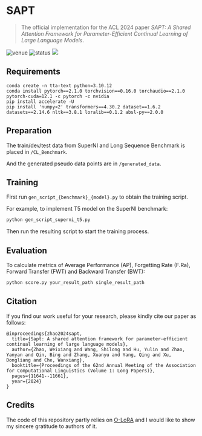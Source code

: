 # SAPT

> The official implementation for the ACL 2024 paper *SAPT: A Shared Attention Framework for Parameter-Efficient Continual Learning of Large Language Models*.

<img src="https://img.shields.io/badge/Venue-ACL--24-278ea5" alt="venue"/> <img src="https://img.shields.io/badge/Status-Accepted-success" alt="status"/> <img src="https://img.shields.io/badge/Issues-Welcome-red">

## Requirements
```
conda create -n tta-text python=3.10.12  
conda install pytorch==2.1.0 torchvision==0.16.0 torchaudio==2.1.0 pytorch-cuda=12.1 -c pytorch -c nvidia
pip install accelerate -U
pip install 'numpy<2' transformers==4.30.2 dataset==1.6.2 datasets==2.14.6 nltk==3.8.1 loralib==0.1.2 absl-py==2.0.0
```

## Preparation

The train/dev/test data from SuperNI and Long Sequence Benchmark is placed in `/CL_Benchmark`.

And the generated pseudo data points are in `/generated_data`.

## Training

First run `gen_script_{benchmark}_{model}.py` to obtain the training script.

For example, to implement T5 model on the SuperNI benchmark:

```sh
python gen_script_superni_t5.py
```

Then run the resulting script to start the training process.

## Evaluation

To calculate metrics of Average Performance (AP), Forgetting Rate (F.Ra), Forward Transfer (FWT) and Backward Transfer (BWT):

```sh
python score.py your_result_path single_result_path 
```

## Citation
If you find our work useful for your research, please kindly cite our paper as follows:
```
@inproceedings{zhao2024sapt,
  title={Sapt: A shared attention framework for parameter-efficient continual learning of large language models},
  author={Zhao, Weixiang and Wang, Shilong and Hu, Yulin and Zhao, Yanyan and Qin, Bing and Zhang, Xuanyu and Yang, Qing and Xu, Dongliang and Che, Wanxiang},
  booktitle={Proceedings of the 62nd Annual Meeting of the Association for Computational Linguistics (Volume 1: Long Papers)},
  pages={11641--11661},
  year={2024}
}
```

## Credits
The code of this repository partly relies on [O-LoRA](https://github.com/cmnfriend/O-LoRA) and I would like to show my sincere gratitude to authors of it.
